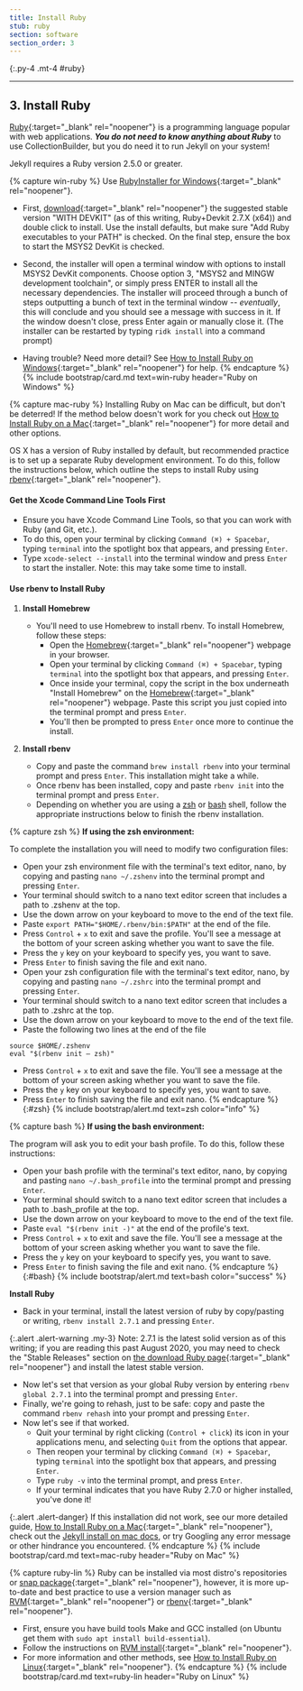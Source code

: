 ```yaml
---
title: Install Ruby
stub: ruby
section: software
section_order: 3
---
```


{:.py-4 .mt-4 #ruby}
***

## 3. Install Ruby

[Ruby](https://www.ruby-lang.org/en/){:target="_blank" rel="noopener"} is a programming language popular with web applications.
**_You do not need to know anything about Ruby_** to use CollectionBuilder, but you do need it to run Jekyll on your system!

Jekyll requires a Ruby version 2.5.0 or greater.

{% capture win-ruby %}
Use [RubyInstaller for Windows](https://rubyinstaller.org/){:target="_blank" rel="noopener"}.

- First, [download](https://rubyinstaller.org/downloads/){:target="_blank" rel="noopener"} the suggested stable version "WITH DEVKIT" (as of this writing, Ruby+Devkit 2.7.X (x64)) and double click to install. Use the install defaults, but make sure "Add Ruby executables to your PATH" is checked. On the final step, ensure the box to start the MSYS2 DevKit is checked.

- Second, the installer will open a terminal window with options to install MSYS2 DevKit components. Choose option 3, "MSYS2 and MINGW development toolchain", or simply press ENTER to install all the necessary dependencies. The installer will proceed through a bunch of steps outputting a bunch of text in the terminal window -- *eventually*, this will conclude and you should see a message with success in it. If the window doesn't close, press Enter again or manually close it. (The installer can be restarted by typing `ridk install` into a command prompt)

- Having trouble? Need more detail? See [How to Install Ruby on Windows](https://lib-static.github.io/howto/howtos/installrubywindows.html){:target="_blank" rel="noopener"} for help.
{% endcapture %}
{% include bootstrap/card.md text=win-ruby header="Ruby on Windows" %}

{% capture mac-ruby %}
Installing Ruby on Mac can be difficult, but don't be deterred! If the method below doesn't work for you check out [How to Install Ruby on a Mac](https://lib-static.github.io/howto/howtos/installrubymac.html){:target="_blank" rel="noopener"} for more detail and other options.

OS X has a version of Ruby installed by default, but recommended practice is to set up a separate Ruby development environment.
To do this, follow the instructions below, which outline the steps to install Ruby using [rbenv](https://github.com/rbenv/rbenv){:target="_blank" rel="noopener"}.

#### Get the Xcode Command Line Tools First

- Ensure you have Xcode Command Line Tools, so that you can work with Ruby (and Git, etc.).
- To do this, open your terminal by clicking `Command (⌘) + Spacebar`, typing `terminal` into the spotlight box that appears, and pressing `Enter`.
- Type `xcode-select --install` into the terminal window and press `Enter` to start the installer. Note: this may take some time to install.

#### Use rbenv to Install Ruby

1. **Install Homebrew**
    - You'll need to use Homebrew to install rbenv. To install Homebrew, follow these steps:
        - Open the [Homebrew](https://brew.sh/){:target="_blank" rel="noopener"} webpage in your browser.
        - Open your terminal by clicking `Command (⌘) + Spacebar`, typing `terminal` into the spotlight box that appears, and pressing `Enter`.
        - Once inside your terminal, copy the script in the box underneath "Install Homebrew" on the [Homebrew](https://brew.sh/){:target="_blank" rel="noopener"} webpage. Paste this script you just copied into the terminal prompt and press `Enter`.
        - You'll then be prompted to press `Enter` once more to continue the install.

2. **Install rbenv**
    - Copy and paste the command `brew install rbenv` into your terminal prompt and press `Enter`. This installation might take a while.
    - Once rbenv has been installed, copy and paste `rbenv init` into the terminal prompt and press `Enter`.
    - Depending on whether you are using a [zsh](#zsh) or [bash](#bash) shell, follow the appropriate instructions below to finish the rbenv installation.

{% capture zsh %}
**If using the zsh environment:**

To complete the installation you will need to modify two configuration files:
- Open your zsh environment file with the terminal's text editor, nano, by copying and pasting `nano ~/.zshenv` into the terminal prompt and pressing `Enter`.
- Your terminal should switch to a nano text editor screen that includes a path to .zshenv at the top.
- Use the down arrow on your keyboard to move to the end of the text file.
- Paste `export PATH="$HOME/.rbenv/bin:$PATH"` at the end of the file.
- Press `Control` + `x` to exit and save the profile. You'll see a message at the bottom of your screen asking whether you want to save the file.
- Press the `y` key on your keyboard to specify yes, you want to save.
- Press `Enter` to finish saving the file and exit nano.
- Open your zsh configuration file with the terminal's text editor, nano, by copying and pasting `nano ~/.zshrc` into the terminal prompt and pressing `Enter`.
- Your terminal should switch to a nano text editor screen that includes a path to .zshrc at the top.
- Use the down arrow on your keyboard to move to the end of the text file.
- Paste the following two lines at the end of the file
```
source $HOME/.zshenv
eval "$(rbenv init – zsh)"
```
- Press `Control` + `x` to exit and save the file. You'll see a message at the bottom of your screen asking whether you want to save the file.
- Press the `y` key on your keyboard to specify yes, you want to save.
- Press `Enter` to finish saving the file and exit nano.
{% endcapture %}
{:#zsh}
{% include bootstrap/alert.md text=zsh color="info" %}

{% capture bash %}
**If using the bash environment:**

The program will ask you to edit your bash profile. To do this, follow these instructions:
- Open your bash profile with the terminal's text editor, nano, by copying and pasting  `nano ~/.bash_profile` into the terminal prompt and pressing `Enter`. 
- Your terminal should switch to a nano text editor screen that includes a path to .bash_profile at the top. 
- Use the down arrow on your keyboard to move to the end of the text file.
- Paste `eval "$(rbenv init -)"` at the end of the profile's text.
- Press `Control` + `x` to exit and save the file. You'll see a message at the bottom of your screen asking whether you want to save the file.
- Press the `y` key on your keyboard to specify yes, you want to save.
- Press `Enter` to finish saving the file and exit nano.
{% endcapture %}
{:#bash}
{% include bootstrap/alert.md text=bash color="success" %}

**Install Ruby**
- Back in your terminal, install the latest version of ruby by copy/pasting or writing, `rbenv install 2.7.1` and pressing `Enter`.

{:.alert .alert-warning .my-3}
Note: 2.7.1 is the latest solid version as of this writing; if you are reading this past August 2020, you may need to check the "Stable Releases" section on [the download Ruby page](https://www.ruby-lang.org/en/downloads/){:target="_blank" rel="noopener"} and install the latest stable version.

- Now let's set that version as your global Ruby version by entering `rbenv global 2.7.1` into the terminal prompt and pressing `Enter`.
- Finally, we're going to rehash, just to be safe: copy and paste the command `rbenv rehash` into your prompt and pressing `Enter`.
- Now let's see if that worked.
    - Quit your terminal by right clicking (`Control + click`) its icon in your applications menu, and selecting `Quit` from the options that appear.
    - Then reopen your terminal by clicking `Command (⌘) + Spacebar`, typing `terminal` into the spotlight box that appears, and pressing `Enter`.
    - Type `ruby -v` into the terminal prompt, and press `Enter`.
    - If your terminal indicates that you have Ruby 2.7.0 or higher installed, you've done it!

{:.alert .alert-danger}
If this installation did not work, see our more detailed guide, [How to Install Ruby on a Mac](https://lib-static.github.io/howto/howtos/installrubymac.html){:target="_blank" rel="noopener"}, check out the [Jekyll install on mac docs](https://jekyllrb.com/docs/installation/macos/), or try Googling any error message or other hindrance you encountered.
{% endcapture %}
{% include bootstrap/card.md text=mac-ruby header="Ruby on Mac" %}

{% capture ruby-lin %}
Ruby can be installed via most distro's repositories or [snap package](https://snapcraft.io/ruby){:target="_blank" rel="noopener"}, however, it is more up-to-date and best practice to use a version manager such as [RVM](http://rvm.io/){:target="_blank" rel="noopener"} or [rbenv](https://github.com/rbenv/rbenv){:target="_blank" rel="noopener"}.

- First, ensure you have build tools Make and GCC installed (on Ubuntu get them with `sudo apt install build-essential`).
- Follow the instructions on [RVM install](https://rvm.io/rvm/install){:target="_blank" rel="noopener"}.
- For more information and other methods, see [How to Install Ruby on Linux](https://lib-static.github.io/howto/howtos/installrubylinux.html){:target="_blank" rel="noopener"}.
{% endcapture %}
{% include bootstrap/card.md text=ruby-lin header="Ruby on Linux" %}

